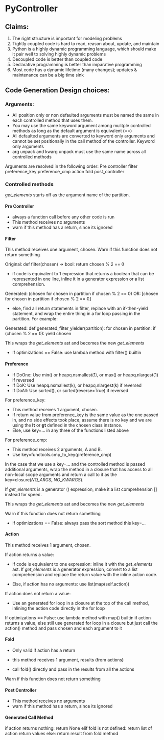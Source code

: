 # PyController

## Claims:

1) The right structure is important for modeling problems
2) Tightly coupled code is hard to read, reason about, update, and maintain
3) Python is a highly dynamic programming language, which should make it pair well to solving highly dynamic problems
4) Decoupled code is better than coupled code
5) Declarative programming is better than imparative programming
6) Most code has a dynamic lifetime (many changes); updates & maintenance can be a big time sink


## Code Generation Design choices:

### Arguments:

* All position only or non defaulted arguments must be named the same in each controlled method that uses them.
* You may use the same keyword argument among mulitple controlled methods as long as the default argument is equivalent (==)
* All defaulted arguments are converted to keyword only arguments and cannot be set positionally in the call method of the controller. Keyword only arguments 
* arg unpack and kwarg unpack must use the same name across all controlled methods

Arguments are resolved in the following order:
Pre controller
filter
preference_key
preference_cmp
action
fold
post_controller

### Controlled methods

*get_elements* starts off as the argument name of the partition.

#### Pre Controller

* always a function call before any other code is run
* This method receives no arguments
* warn if this method has a return, since its ignored

#### Filter

This method receives one argument, chosen.
Warn if this function does not return something

Original:
def filter(chosen) -> bool:
    return chosen % 2 == 0

* if code is equivalent to 1 expression that returns a boolean that can be represented in one line, inline it in a generator expression or a list comprehension.

Generated:
(chosen for chosen in partition if chosen % 2 == 0)
OR:
[chosen for chosen in partition if chosen % 2 == 0]

* else, find all return statements in filter, replace with an if-then-yield statement, and wrap the entire thing in a for loop passing in the partition.
For example:

Generated:
def generated_filter_yielder(partition):
    for chosen in partition:
        if (chosen % 2 == 0):
            yield chosen

This wraps the *get_elements* ast and becomes the new *get_elements*

* If optimizations == False: use lambda method with filter() builtin 

#### Preference

* If DoOne: Use min() or heapq.nsmallest(1), or max() or heapq.nlargest(1) if reversed
* If DoK: Use heapq.nsmallest(k), or heapq.nlargest(k) if reversed
* If DoAll: Use sorted(), or sorted(reverse=True) if reversed

For preference_key:
* This method receives 1 argument, chosen.
* If return value from preference_key is the same value as the one passed in, and no side effects took place, assume there is no key and we are using the __lt__ or __gt__ defined in the chosen class instance.
* Else, use key=... in any three of the functions listed above

For preference_cmp:
* This method receives 2 arguments, A and B.
* Use key=functools.cmp_to_key(preference_cmp)

In the case that we use a key=... and the controlled method is passed additional arguments, wrap the method in a closure that has access to all non-local scope arguments and return a call to it as the key=closure(*NO_ARGS*, *NO_KWARGS*). 

If *get_elements* is a generator () expression, make it a list comprehension [] instead for speed.

This wraps the *get_elements* ast and becomes the new *get_elements*

Warn if this function does not return something

* If optimizations == False: always pass the sort method this key=...

#### Action

This method receives 1 argument, chosen.

If action returns a value:

* If code is equivalent to one expression: inline it with the *get_elements* ast. If *get_elements* is a generator expression, convert to a list comprehension and replace the return value with the inline action code.

* Else, if action has no arguments: use list(map(self.action))

If action does not return a value:

* Use an generated for loop in a closure at the top of the call method, inlining the action code directly in the for loop

If optimizations == False: use lambda method with map() builtin if action returns a value, else still use generated for loop in a closure but just call the action() method and pass chosen and each argument to it

#### Fold

* Only valid if action has a return

* this method receives 1 argument, results (from actions)
* call fold() directly and pass in the results from all the actions

Warn if this function does not return something

#### Post Controller

* This method receives no arguments
* warn if this method has a return, since its ignored

#### Generated Call Method

if action returns nothing:
    return None
elif fold is not defined:
    return list of action return values
else:
    return result from fold method